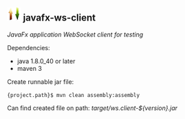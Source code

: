## ![](src/main/resources/images/icon.png?raw=true) javafx-ws-client
*JavaFx application WebSocket client for testing*

Dependencies:
* java 1.8.0_40 or later
* maven 3

Create runnable jar file:

````
{project.path}$ mvn clean assembly:assembly
````
Can find created file on path: *target/ws.client-${version}.jar*